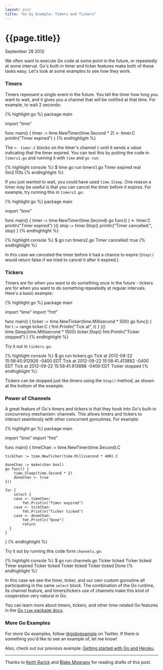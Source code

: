 ```yaml
---
layout: post
title: "Go by Example: Timers and Tickers"
---
```


# {{page.title}}

<span class="meta">September 28 2012</span>

We often want to execute Go code at some point in the future, or
repeatedly at some interval. Go's built-in timer and ticker features
make both of these tasks easy. Let's look at some examples to see
how they work.


### Timers

Timers represent a single event in the future. You tell the timer
how long you want to wait, and it gives you a channel that will
be notified at that time. For example, to wait 2 seconds:

{% highlight go %}
package main

import "time"

func main() {
    timer := time.NewTimer(time.Second * 2)
    <- timer.C
    println("Timer expired")
}
{% endhighlight %}

The `<- timer.C` blocks on the timer's channel `C` until it sends a
value indicating that the timer expired. You can test this by putting
the code in `timers1.go` and running it with `time` and `go run`:

{% highlight console %}
$ time go run timers1.go
Timer expired
real  0m2.113s
{% endhighlight %}

If you just wanted to wait, you could have used `time.Sleep`. One
reason a timer may be useful is that you can cancel the timer before
it expires. For example, try running this in `timers2.go`:

{% highlight go %}
package main

import "time"

func main() {
    timer := time.NewTimer(time.Second)
    go func() {
        <- timer.C
        println("Timer expired")
    }()
    stop := timer.Stop()
    println("Timer cancelled:", stop)
}
{% endhighlight %}

{% highlight console %}
$ go run timers2.go
Timer cancelled: true
{% endhighlight %}

In this case we canceled the timer before it had a chance to expire
(`Stop()` would return false if we tried to cancel it after it
expired.)


### Tickers

Timers are for when you want to do something once in the future -
tickers are for when you want to do something repeatedly at regular
intervals. Here's a basic example:

{% highlight go %}
package main

import "time"
import "fmt"

func main() {
    ticker := time.NewTicker(time.Millisecond * 500)
    go func() {
        for t := range ticker.C {
            fmt.Println("Tick at", t)
        }
    }()
    time.Sleep(time.Millisecond * 1500)
    ticker.Stop()
    fmt.Println("Ticker stopped")
}
{% endhighlight %}

Try it out in `tickers.go`:

{% highlight console %}
$ go run tickers.go
Tick at 2012-09-22 15:58:40.912926 -0400 EDT
Tick at 2012-09-22 15:58:41.413892 -0400 EDT
Tick at 2012-09-22 15:58:41.913888 -0400 EDT
Ticker stopped
{% endhighlight %}

Tickers can be stopped just like timers using the `Stop()` method, as
shown at the bottom of the example.


### Power of Channels

A great feature of Go's timers and tickers is that they hook into
Go's built-in concurrency mechanism: channels. This allows timers
and tickers to interact seamlessly with other concurrent goroutines.
For example:

{% highlight go %}
package main

import "time"
import "fmt"

func main() {
    timeChan := time.NewTimer(time.Second).C
    
    tickChan := time.NewTicker(time.Millisecond * 400).C
    
    doneChan := make(chan bool)
    go func() {
        time.Sleep(time.Second * 2)
        doneChan <- true
    }()
    
    for {
        select {
        case <- timeChan:
            fmt.Println("Timer expired")
        case <- tickChan:
            fmt.Println("Ticker ticked")
        case <- doneChan:
            fmt.Println("Done")
            return
      }
    }
}
{% endhighlight %}

Try it out by running this code form `channels.go`:

{% highlight console %}
$ go run channels.go
Ticker ticked
Ticker ticked
Timer expired
Ticker ticked
Ticker ticked
Ticker ticked
Done
{% endhighlight %}

In this case we see the timer, ticker, and our own custom goroutine
all participating in the same `select` block. The combination of the
Go runtime, its channel feature, and timers/tickers use of channels
make this kind of cooperation very natural in Go.

You can learn more about timers, tickers, and other time-related Go
features in the [Go `time` package docs](http://golang.org/pkg/time/).


### More Go Examples

For more Go examples, follow [@gobyexample](https://twitter.com/gobyexample)
on Twitter. If there is something you'd like to see an example of,
let me know!

Also, check out our previous example: [Getting started with Go and Heroku](https://mmcgrana.github.com/...).


-----

Thanks to [Keith Rarick](http://xph.us/) and [Blake Mizerany](https://github.com/bmizerany)
for reading drafts of this post.
